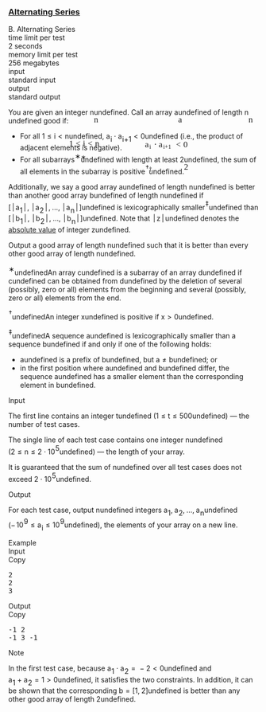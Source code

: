 <h3><a href="https://codeforces.com/contest/2131/problem/B" target="_blank" rel="noopener noreferrer">Alternating Series</a></h3>
<div class="header"><div class="title">B. Alternating Series</div><div class="time-limit"><div class="property-title">time limit per test</div>2 seconds</div><div class="memory-limit"><div class="property-title">memory limit per test</div>256 megabytes</div><div class="input-file input-standard"><div class="property-title">input</div>standard input</div><div class="output-file output-standard"><div class="property-title">output</div>standard output</div></div><div><p>  </p><p>You are given an integer <span class="MathJax_Preview" style="color: inherit;"><span class="MJXp-math" id="MJXp-Span-1"><span class="MJXp-mi MJXp-italic" id="MJXp-Span-2">n</span></span></span><span class="MathJax MathJax_Processed" id="MathJax-Element-1-Frame" tabindex="0" style=""><nobr><span class="math" id="MathJax-Span-1"><span style="display: inline-block; position: relative; width: 0em; height: 0px; font-size: 122%;"><span style="position: absolute;"><span class="mrow" id="MathJax-Span-2"><span class="mi" id="MathJax-Span-3" style="font-family: MathJax_Math-italic;">n</span></span></span></span></span></nobr></span>undefined. Call an array <span class="MathJax_Preview" style="color: inherit;"><span class="MJXp-math" id="MJXp-Span-3"><span class="MJXp-mi MJXp-italic" id="MJXp-Span-4">a</span></span></span><span class="MathJax MathJax_Processed" id="MathJax-Element-2-Frame" tabindex="0" style=""><nobr><span class="math" id="MathJax-Span-4"><span style="display: inline-block; position: relative; width: 0em; height: 0px; font-size: 122%;"><span style="position: absolute;"><span class="mrow" id="MathJax-Span-5"><span class="mi" id="MathJax-Span-6" style="font-family: MathJax_Math-italic;">a</span></span></span></span></span></nobr></span>undefined of length <span class="MathJax_Preview" style="color: inherit;"><span class="MJXp-math" id="MJXp-Span-5"><span class="MJXp-mi MJXp-italic" id="MJXp-Span-6">n</span></span></span><span class="MathJax MathJax_Processed" id="MathJax-Element-3-Frame" tabindex="0" style=""><nobr><span class="math" id="MathJax-Span-7"><span style="display: inline-block; position: relative; width: 0em; height: 0px; font-size: 122%;"><span style="position: absolute;"><span class="mrow" id="MathJax-Span-8"><span class="mi" id="MathJax-Span-9" style="font-family: MathJax_Math-italic;">n</span></span></span></span></span></nobr></span>undefined <span class="tex-font-style-bf">good</span> if:</p><ul> <li> For all <span class="MathJax_Preview" style="color: inherit;"><span class="MJXp-math" id="MJXp-Span-7"><span class="MJXp-mn" id="MJXp-Span-8">1</span><span class="MJXp-mo" id="MJXp-Span-9" style="margin-left: 0.333em; margin-right: 0.333em;">≤</span><span class="MJXp-mi MJXp-italic" id="MJXp-Span-10">i</span><span class="MJXp-mo" id="MJXp-Span-11" style="margin-left: 0.333em; margin-right: 0.333em;">&lt;</span><span class="MJXp-mi MJXp-italic" id="MJXp-Span-12">n</span></span></span><span class="MathJax MathJax_Processed" id="MathJax-Element-4-Frame" tabindex="0" style=""><nobr><span class="math" id="MathJax-Span-10"><span style="display: inline-block; position: relative; width: 0em; height: 0px; font-size: 122%;"><span style="position: absolute;"><span class="mrow" id="MathJax-Span-11"><span class="mn" id="MathJax-Span-12" style="font-family: MathJax_Main;">1</span><span class="mo" id="MathJax-Span-13" style="font-family: MathJax_Main; padding-left: 0.296em;">≤</span><span class="mi" id="MathJax-Span-14" style="font-family: MathJax_Math-italic; padding-left: 0.296em;">i</span><span class="mo" id="MathJax-Span-15" style="font-family: MathJax_Main; padding-left: 0.296em;">&lt;</span><span class="mi" id="MathJax-Span-16" style="font-family: MathJax_Math-italic; padding-left: 0.296em;">n</span></span></span></span></span></nobr></span>undefined, <span class="MathJax_Preview" style="color: inherit;"><span class="MJXp-math" id="MJXp-Span-13"><span class="MJXp-msubsup" id="MJXp-Span-14"><span class="MJXp-mi MJXp-italic" id="MJXp-Span-15" style="margin-right: 0.05em;">a</span><span class="MJXp-mi MJXp-italic MJXp-script" id="MJXp-Span-16" style="vertical-align: -0.4em;">i</span></span><span class="MJXp-mo" id="MJXp-Span-17" style="margin-left: 0.267em; margin-right: 0.267em;">⋅</span><span class="MJXp-msubsup" id="MJXp-Span-18"><span class="MJXp-mi MJXp-italic" id="MJXp-Span-19" style="margin-right: 0.05em;">a</span><span class="MJXp-mrow MJXp-script" id="MJXp-Span-20" style="vertical-align: -0.4em;"><span class="MJXp-mi MJXp-italic" id="MJXp-Span-21">i</span><span class="MJXp-mo" id="MJXp-Span-22">+</span><span class="MJXp-mn" id="MJXp-Span-23">1</span></span></span><span class="MJXp-mo" id="MJXp-Span-24" style="margin-left: 0.333em; margin-right: 0.333em;">&lt;</span><span class="MJXp-mn" id="MJXp-Span-25">0</span></span></span><span class="MathJax MathJax_Processed" id="MathJax-Element-5-Frame" tabindex="0" style=""><nobr><span class="math" id="MathJax-Span-17"><span style="display: inline-block; position: relative; width: 0em; height: 0px; font-size: 122%;"><span style="position: absolute;"><span class="mrow" id="MathJax-Span-18"><span class="msubsup" id="MathJax-Span-19"><span style="display: inline-block; position: relative; width: 0.823em; height: 0px;"><span style="position: absolute; clip: rect(3.34em, 1000.53em, 4.16em, -999.997em); top: -3.978em; left: 0em;"><span class="mi" id="MathJax-Span-20" style="font-family: MathJax_Math-italic;">a</span><span style="display: inline-block; width: 0px; height: 3.984em;"></span></span><span style="position: absolute; top: -3.803em; left: 0.53em;"><span class="mi" id="MathJax-Span-21" style="font-size: 70.7%; font-family: MathJax_Math-italic;">i</span><span style="display: inline-block; width: 0px; height: 3.984em;"></span></span></span></span><span class="mo" id="MathJax-Span-22" style="font-family: MathJax_Main; padding-left: 0.237em;">⋅</span><span class="msubsup" id="MathJax-Span-23" style="padding-left: 0.237em;"><span style="display: inline-block; position: relative; width: 1.759em; height: 0px;"><span style="position: absolute; clip: rect(3.34em, 1000.53em, 4.16em, -999.997em); top: -3.978em; left: 0em;"><span class="mi" id="MathJax-Span-24" style="font-family: MathJax_Math-italic;">a</span><span style="display: inline-block; width: 0px; height: 3.984em;"></span></span><span style="position: absolute; top: -3.803em; left: 0.53em;"><span class="texatom" id="MathJax-Span-25"><span class="mrow" id="MathJax-Span-26"><span class="mi" id="MathJax-Span-27" style="font-size: 70.7%; font-family: MathJax_Math-italic;">i</span><span class="mo" id="MathJax-Span-28" style="font-size: 70.7%; font-family: MathJax_Main;">+</span><span class="mn" id="MathJax-Span-29" style="font-size: 70.7%; font-family: MathJax_Main;">1</span></span></span><span style="display: inline-block; width: 0px; height: 3.984em;"></span></span></span></span><span class="mo" id="MathJax-Span-30" style="font-family: MathJax_Main; padding-left: 0.296em;">&lt;</span><span class="mn" id="MathJax-Span-31" style="font-family: MathJax_Main; padding-left: 0.296em;">0</span></span></span></span></span></nobr></span>undefined (i.e., the product of adjacent elements is negative). </li><li> For all subarrays<span class="MathJax_Preview" style="color: inherit;"><span class="MJXp-math" id="MJXp-Span-26"><span class="MJXp-msubsup" id="MJXp-Span-27"><span class="MJXp-mi" id="MJXp-Span-28" style="margin-right: 0.05em;"></span><span class="MJXp-mrow MJXp-script" id="MJXp-Span-29" style="vertical-align: 0.5em;"><span class="MJXp-mtext" id="MJXp-Span-30">∗</span></span></span></span></span><span class="MathJax MathJax_Processed" id="MathJax-Element-6-Frame" tabindex="0" style=""><nobr><span class="math" id="MathJax-Span-32"><span style="display: inline-block; position: relative; width: 0em; height: 0px; font-size: 122%;"><span style="position: absolute;"><span class="mrow" id="MathJax-Span-33"><span class="msubsup" id="MathJax-Span-34"><span style="display: inline-block; position: relative; width: 0.413em; height: 0px;"><span style="position: absolute; clip: rect(3.809em, 1000em, 4.16em, -999.997em); top: -3.978em; left: 0em;"><span class="mi" id="MathJax-Span-35"></span><span style="display: inline-block; width: 0px; height: 3.984em;"></span></span><span style="position: absolute; top: -4.33em; left: 0em;"><span class="texatom" id="MathJax-Span-36"><span class="mrow" id="MathJax-Span-37"><span class="mtext" id="MathJax-Span-38" style="font-size: 70.7%; font-family: MathJax_Main;">∗</span></span></span><span style="display: inline-block; width: 0px; height: 3.984em;"></span></span></span></span></span></span></span></span></nobr></span>undefined with length at least <span class="MathJax_Preview" style="color: inherit;"><span class="MJXp-math" id="MJXp-Span-31"><span class="MJXp-mn" id="MJXp-Span-32">2</span></span></span><span class="MathJax MathJax_Processed" id="MathJax-Element-7-Frame" tabindex="0" style=""><nobr><span class="math" id="MathJax-Span-39"><span style="display: inline-block; position: relative; width: 0em; height: 0px; font-size: 122%;"><span style="position: absolute;"><span class="mrow" id="MathJax-Span-40"><span class="mn" id="MathJax-Span-41" style="font-family: MathJax_Main;">2</span></span></span></span></span></nobr></span>undefined, the sum of all elements in the subarray is positive<span class="MathJax_Preview" style="color: inherit;"><span class="MJXp-math" id="MJXp-Span-33"><span class="MJXp-msubsup" id="MJXp-Span-34"><span class="MJXp-mi" id="MJXp-Span-35" style="margin-right: 0.05em;"></span><span class="MJXp-mrow MJXp-script" id="MJXp-Span-36" style="vertical-align: 0.5em;"><span class="MJXp-mtext" id="MJXp-Span-37">†</span></span></span></span></span><span class="MathJax MathJax_Processed" id="MathJax-Element-8-Frame" tabindex="0" style=""><nobr><span class="math" id="MathJax-Span-42"><span style="display: inline-block; position: relative; width: 0em; height: 0px; font-size: 122%;"><span style="position: absolute;"><span class="mrow" id="MathJax-Span-43"><span class="msubsup" id="MathJax-Span-44"><span style="display: inline-block; position: relative; width: 0.413em; height: 0px;"><span style="position: absolute; clip: rect(3.809em, 1000em, 4.16em, -999.997em); top: -3.978em; left: 0em;"><span class="mi" id="MathJax-Span-45"></span><span style="display: inline-block; width: 0px; height: 3.984em;"></span></span><span style="position: absolute; top: -4.33em; left: 0em;"><span class="texatom" id="MathJax-Span-46"><span class="mrow" id="MathJax-Span-47"><span class="mtext" id="MathJax-Span-48" style="font-size: 70.7%; font-family: MathJax_Main;">†</span></span></span><span style="display: inline-block; width: 0px; height: 3.984em;"></span></span></span></span></span></span></span></span></nobr></span>undefined. </li></ul><p>Additionally, we say a good array <span class="MathJax_Preview" style="color: inherit;"><span class="MJXp-math" id="MJXp-Span-38"><span class="MJXp-mi MJXp-italic" id="MJXp-Span-39">a</span></span></span><span class="MathJax MathJax_Processing" id="MathJax-Element-9-Frame" tabindex="0"></span>undefined of length <span class="MathJax_Preview" style="color: inherit;"><span class="MJXp-math" id="MJXp-Span-40"><span class="MJXp-mi MJXp-italic" id="MJXp-Span-41">n</span></span></span><span class="MathJax MathJax_Processing" id="MathJax-Element-10-Frame" tabindex="0"></span>undefined is <span class="tex-font-style-bf">better</span> than another good array <span class="MathJax_Preview" style="color: inherit;"><span class="MJXp-math" id="MJXp-Span-42"><span class="MJXp-mi MJXp-italic" id="MJXp-Span-43">b</span></span></span><span class="MathJax MathJax_Processing" id="MathJax-Element-11-Frame" tabindex="0"></span>undefined of length <span class="MathJax_Preview" style="color: inherit;"><span class="MJXp-math" id="MJXp-Span-44"><span class="MJXp-mi MJXp-italic" id="MJXp-Span-45">n</span></span></span><span class="MathJax MathJax_Processing" id="MathJax-Element-12-Frame" tabindex="0"></span>undefined if <span class="MathJax_Preview" style="color: inherit;"><span class="MJXp-math" id="MJXp-Span-46"><span class="MJXp-mo" id="MJXp-Span-47" style="margin-left: 0em; margin-right: 0em;">[</span><span class="MJXp-mrow" id="MJXp-Span-48"><span class="MJXp-mo" id="MJXp-Span-49" style="margin-left: 0.167em; margin-right: 0.167em;">|</span></span><span class="MJXp-msubsup" id="MJXp-Span-50"><span class="MJXp-mi MJXp-italic" id="MJXp-Span-51" style="margin-right: 0.05em;">a</span><span class="MJXp-mn MJXp-script" id="MJXp-Span-52" style="vertical-align: -0.4em;">1</span></span><span class="MJXp-mrow" id="MJXp-Span-53"><span class="MJXp-mo" id="MJXp-Span-54" style="margin-left: 0.167em; margin-right: 0.167em;">|</span></span><span class="MJXp-mo" id="MJXp-Span-55" style="margin-left: 0em; margin-right: 0.222em;">,</span><span class="MJXp-mrow" id="MJXp-Span-56"><span class="MJXp-mo" id="MJXp-Span-57" style="margin-left: 0.167em; margin-right: 0.167em;">|</span></span><span class="MJXp-msubsup" id="MJXp-Span-58"><span class="MJXp-mi MJXp-italic" id="MJXp-Span-59" style="margin-right: 0.05em;">a</span><span class="MJXp-mn MJXp-script" id="MJXp-Span-60" style="vertical-align: -0.4em;">2</span></span><span class="MJXp-mrow" id="MJXp-Span-61"><span class="MJXp-mo" id="MJXp-Span-62" style="margin-left: 0.167em; margin-right: 0.167em;">|</span></span><span class="MJXp-mo" id="MJXp-Span-63" style="margin-left: 0em; margin-right: 0.222em;">,</span><span class="MJXp-mo" id="MJXp-Span-64" style="margin-left: 0em; margin-right: 0em;">…</span><span class="MJXp-mo" id="MJXp-Span-65" style="margin-left: 0em; margin-right: 0.222em;">,</span><span class="MJXp-mrow" id="MJXp-Span-66"><span class="MJXp-mo" id="MJXp-Span-67" style="margin-left: 0.167em; margin-right: 0.167em;">|</span></span><span class="MJXp-msubsup" id="MJXp-Span-68"><span class="MJXp-mi MJXp-italic" id="MJXp-Span-69" style="margin-right: 0.05em;">a</span><span class="MJXp-mi MJXp-italic MJXp-script" id="MJXp-Span-70" style="vertical-align: -0.4em;">n</span></span><span class="MJXp-mrow" id="MJXp-Span-71"><span class="MJXp-mo" id="MJXp-Span-72" style="margin-left: 0.167em; margin-right: 0.167em;">|</span></span><span class="MJXp-mo" id="MJXp-Span-73" style="margin-left: 0em; margin-right: 0em;">]</span></span></span><span class="MathJax MathJax_Processing" id="MathJax-Element-13-Frame" tabindex="0"></span>undefined is lexicographically smaller<span class="MathJax_Preview" style="color: inherit;"><span class="MJXp-math" id="MJXp-Span-74"><span class="MJXp-msubsup" id="MJXp-Span-75"><span class="MJXp-mi" id="MJXp-Span-76" style="margin-right: 0.05em;"></span><span class="MJXp-mrow MJXp-script" id="MJXp-Span-77" style="vertical-align: 0.5em;"><span class="MJXp-mtext" id="MJXp-Span-78">‡</span></span></span></span></span><span class="MathJax MathJax_Processing" id="MathJax-Element-14-Frame" tabindex="0"></span>undefined than <span class="MathJax_Preview" style="color: inherit;"><span class="MJXp-math" id="MJXp-Span-79"><span class="MJXp-mo" id="MJXp-Span-80" style="margin-left: 0em; margin-right: 0em;">[</span><span class="MJXp-mrow" id="MJXp-Span-81"><span class="MJXp-mo" id="MJXp-Span-82" style="margin-left: 0.167em; margin-right: 0.167em;">|</span></span><span class="MJXp-msubsup" id="MJXp-Span-83"><span class="MJXp-mi MJXp-italic" id="MJXp-Span-84" style="margin-right: 0.05em;">b</span><span class="MJXp-mn MJXp-script" id="MJXp-Span-85" style="vertical-align: -0.4em;">1</span></span><span class="MJXp-mrow" id="MJXp-Span-86"><span class="MJXp-mo" id="MJXp-Span-87" style="margin-left: 0.167em; margin-right: 0.167em;">|</span></span><span class="MJXp-mo" id="MJXp-Span-88" style="margin-left: 0em; margin-right: 0.222em;">,</span><span class="MJXp-mrow" id="MJXp-Span-89"><span class="MJXp-mo" id="MJXp-Span-90" style="margin-left: 0.167em; margin-right: 0.167em;">|</span></span><span class="MJXp-msubsup" id="MJXp-Span-91"><span class="MJXp-mi MJXp-italic" id="MJXp-Span-92" style="margin-right: 0.05em;">b</span><span class="MJXp-mn MJXp-script" id="MJXp-Span-93" style="vertical-align: -0.4em;">2</span></span><span class="MJXp-mrow" id="MJXp-Span-94"><span class="MJXp-mo" id="MJXp-Span-95" style="margin-left: 0.167em; margin-right: 0.167em;">|</span></span><span class="MJXp-mo" id="MJXp-Span-96" style="margin-left: 0em; margin-right: 0.222em;">,</span><span class="MJXp-mo" id="MJXp-Span-97" style="margin-left: 0em; margin-right: 0em;">…</span><span class="MJXp-mo" id="MJXp-Span-98" style="margin-left: 0em; margin-right: 0.222em;">,</span><span class="MJXp-mrow" id="MJXp-Span-99"><span class="MJXp-mo" id="MJXp-Span-100" style="margin-left: 0.167em; margin-right: 0.167em;">|</span></span><span class="MJXp-msubsup" id="MJXp-Span-101"><span class="MJXp-mi MJXp-italic" id="MJXp-Span-102" style="margin-right: 0.05em;">b</span><span class="MJXp-mi MJXp-italic MJXp-script" id="MJXp-Span-103" style="vertical-align: -0.4em;">n</span></span><span class="MJXp-mrow" id="MJXp-Span-104"><span class="MJXp-mo" id="MJXp-Span-105" style="margin-left: 0.167em; margin-right: 0.167em;">|</span></span><span class="MJXp-mo" id="MJXp-Span-106" style="margin-left: 0em; margin-right: 0em;">]</span></span></span><span class="MathJax MathJax_Processing" id="MathJax-Element-15-Frame" tabindex="0"></span>undefined. Note that <span class="MathJax_Preview" style="color: inherit;"><span class="MJXp-math" id="MJXp-Span-107"><span class="MJXp-mrow" id="MJXp-Span-108"><span class="MJXp-mo" id="MJXp-Span-109" style="margin-left: 0.167em; margin-right: 0.167em;">|</span></span><span class="MJXp-mi MJXp-italic" id="MJXp-Span-110">z</span><span class="MJXp-mrow" id="MJXp-Span-111"><span class="MJXp-mo" id="MJXp-Span-112" style="margin-left: 0.167em; margin-right: 0.167em;">|</span></span></span></span><span class="MathJax MathJax_Processing" id="MathJax-Element-16-Frame" tabindex="0"></span>undefined denotes the <a href="https://en.wikipedia.org/wiki/Absolute_value">absolute value</a> of integer <span class="MathJax_Preview" style="color: inherit;"><span class="MJXp-math" id="MJXp-Span-113"><span class="MJXp-mi MJXp-italic" id="MJXp-Span-114">z</span></span></span><span class="MathJax MathJax_Processing" id="MathJax-Element-17-Frame" tabindex="0"></span>undefined.</p><p>Output a good array of length <span class="MathJax_Preview" style="color: inherit;"><span class="MJXp-math" id="MJXp-Span-115"><span class="MJXp-mi MJXp-italic" id="MJXp-Span-116">n</span></span></span><span class="MathJax MathJax_Processing" id="MathJax-Element-18-Frame" tabindex="0"></span>undefined such that it is better than every other good array of length <span class="MathJax_Preview" style="color: inherit;"><span class="MJXp-math" id="MJXp-Span-117"><span class="MJXp-mi MJXp-italic" id="MJXp-Span-118">n</span></span></span><span class="MathJax MathJax_Processing" id="MathJax-Element-19-Frame" tabindex="0"></span>undefined.</p><div class="statement-footnote"><p><span class="MathJax_Preview" style="color: inherit;"><span class="MJXp-math" id="MJXp-Span-119"><span class="MJXp-msubsup" id="MJXp-Span-120"><span class="MJXp-mi" id="MJXp-Span-121" style="margin-right: 0.05em;"></span><span class="MJXp-mrow MJXp-script" id="MJXp-Span-122" style="vertical-align: 0.5em;"><span class="MJXp-mtext" id="MJXp-Span-123">∗</span></span></span></span></span><span class="MathJax MathJax_Processing" id="MathJax-Element-20-Frame" tabindex="0"></span>undefinedAn array <span class="MathJax_Preview" style="color: inherit;"><span class="MJXp-math" id="MJXp-Span-124"><span class="MJXp-mi MJXp-italic" id="MJXp-Span-125">c</span></span></span><span class="MathJax MathJax_Processing" id="MathJax-Element-21-Frame" tabindex="0"></span>undefined is a subarray of an array <span class="MathJax_Preview" style="color: inherit;"><span class="MJXp-math" id="MJXp-Span-126"><span class="MJXp-mi MJXp-italic" id="MJXp-Span-127">d</span></span></span><span class="MathJax MathJax_Processing" id="MathJax-Element-22-Frame" tabindex="0"></span>undefined if <span class="MathJax_Preview" style="color: inherit;"><span class="MJXp-math" id="MJXp-Span-128"><span class="MJXp-mi MJXp-italic" id="MJXp-Span-129">c</span></span></span><span class="MathJax MathJax_Processing" id="MathJax-Element-23-Frame" tabindex="0"></span>undefined can be obtained from <span class="MathJax_Preview" style="color: inherit;"><span class="MJXp-math" id="MJXp-Span-130"><span class="MJXp-mi MJXp-italic" id="MJXp-Span-131">d</span></span></span><span class="MathJax MathJax_Processing" id="MathJax-Element-24-Frame" tabindex="0"></span>undefined by the deletion of several (possibly, zero or all) elements from the beginning and several (possibly, zero or all) elements from the end. </p><p><span class="MathJax_Preview" style="color: inherit;"><span class="MJXp-math" id="MJXp-Span-132"><span class="MJXp-msubsup" id="MJXp-Span-133"><span class="MJXp-mi" id="MJXp-Span-134" style="margin-right: 0.05em;"></span><span class="MJXp-mrow MJXp-script" id="MJXp-Span-135" style="vertical-align: 0.5em;"><span class="MJXp-mtext" id="MJXp-Span-136">†</span></span></span></span></span><span class="MathJax MathJax_Processing" id="MathJax-Element-25-Frame" tabindex="0"></span>undefinedAn integer <span class="MathJax_Preview" style="color: inherit;"><span class="MJXp-math" id="MJXp-Span-137"><span class="MJXp-mi MJXp-italic" id="MJXp-Span-138">x</span></span></span><span class="MathJax MathJax_Processing" id="MathJax-Element-26-Frame" tabindex="0"></span>undefined is positive if <span class="MathJax_Preview" style="color: inherit;"><span class="MJXp-math" id="MJXp-Span-139"><span class="MJXp-mi MJXp-italic" id="MJXp-Span-140">x</span><span class="MJXp-mo" id="MJXp-Span-141" style="margin-left: 0.333em; margin-right: 0.333em;">&gt;</span><span class="MJXp-mn" id="MJXp-Span-142">0</span></span></span><span class="MathJax MathJax_Processing" id="MathJax-Element-27-Frame" tabindex="0"></span>undefined.</p><p><span class="MathJax_Preview" style="color: inherit;"><span class="MJXp-math" id="MJXp-Span-143"><span class="MJXp-msubsup" id="MJXp-Span-144"><span class="MJXp-mi" id="MJXp-Span-145" style="margin-right: 0.05em;"></span><span class="MJXp-mrow MJXp-script" id="MJXp-Span-146" style="vertical-align: 0.5em;"><span class="MJXp-mtext" id="MJXp-Span-147">‡</span></span></span></span></span><span class="MathJax MathJax_Processing" id="MathJax-Element-28-Frame" tabindex="0"></span>undefinedA sequence <span class="MathJax_Preview" style="color: inherit;"><span class="MJXp-math" id="MJXp-Span-148"><span class="MJXp-mi MJXp-italic" id="MJXp-Span-149">a</span></span></span><span class="MathJax MathJax_Processing" id="MathJax-Element-29-Frame" tabindex="0"></span>undefined is lexicographically smaller than a sequence <span class="MathJax_Preview" style="color: inherit;"><span class="MJXp-math" id="MJXp-Span-150"><span class="MJXp-mi MJXp-italic" id="MJXp-Span-151">b</span></span></span><span class="MathJax MathJax_Processing" id="MathJax-Element-30-Frame" tabindex="0"></span>undefined if and only if one of the following holds: </p><ul> <li> <span class="MathJax_Preview" style="color: inherit;"><span class="MJXp-math" id="MJXp-Span-152"><span class="MJXp-mi MJXp-italic" id="MJXp-Span-153">a</span></span></span><span class="MathJax MathJax_Processing" id="MathJax-Element-31-Frame" tabindex="0"></span>undefined is a prefix of <span class="MathJax_Preview" style="color: inherit;"><span class="MJXp-math" id="MJXp-Span-154"><span class="MJXp-mi MJXp-italic" id="MJXp-Span-155">b</span></span></span><span class="MathJax MathJax_Processing" id="MathJax-Element-32-Frame" tabindex="0"></span>undefined, but <span class="MathJax_Preview" style="color: inherit;"><span class="MJXp-math" id="MJXp-Span-156"><span class="MJXp-mi MJXp-italic" id="MJXp-Span-157">a</span><span class="MJXp-mo" id="MJXp-Span-158" style="margin-left: 0.333em; margin-right: 0.333em;">≠</span><span class="MJXp-mi MJXp-italic" id="MJXp-Span-159">b</span></span></span><span class="MathJax MathJax_Processing" id="MathJax-Element-33-Frame" tabindex="0"></span>undefined; or </li><li> in the first position where <span class="MathJax_Preview" style="color: inherit;"><span class="MJXp-math" id="MJXp-Span-160"><span class="MJXp-mi MJXp-italic" id="MJXp-Span-161">a</span></span></span><span class="MathJax MathJax_Processing" id="MathJax-Element-34-Frame" tabindex="0"></span>undefined and <span class="MathJax_Preview" style="color: inherit;"><span class="MJXp-math" id="MJXp-Span-162"><span class="MJXp-mi MJXp-italic" id="MJXp-Span-163">b</span></span></span><span class="MathJax MathJax_Processing" id="MathJax-Element-35-Frame" tabindex="0"></span>undefined differ, the sequence <span class="MathJax_Preview" style="color: inherit;"><span class="MJXp-math" id="MJXp-Span-164"><span class="MJXp-mi MJXp-italic" id="MJXp-Span-165">a</span></span></span><span class="MathJax MathJax_Processing" id="MathJax-Element-36-Frame" tabindex="0"></span>undefined has a smaller element than the corresponding element in <span class="MathJax_Preview" style="color: inherit;"><span class="MJXp-math" id="MJXp-Span-166"><span class="MJXp-mi MJXp-italic" id="MJXp-Span-167">b</span></span></span><span class="MathJax MathJax_Processing" id="MathJax-Element-37-Frame" tabindex="0"></span>undefined. </li></ul> </div></div><div class="input-specification"><div class="section-title">Input</div><p>The first line contains an integer <span class="MathJax_Preview" style="color: inherit;"><span class="MJXp-math" id="MJXp-Span-168"><span class="MJXp-mi MJXp-italic" id="MJXp-Span-169">t</span></span></span><span class="MathJax MathJax_Processing" id="MathJax-Element-38-Frame" tabindex="0"></span>undefined (<span class="MathJax_Preview" style="color: inherit;"><span class="MJXp-math" id="MJXp-Span-170"><span class="MJXp-mn" id="MJXp-Span-171">1</span><span class="MJXp-mo" id="MJXp-Span-172" style="margin-left: 0.333em; margin-right: 0.333em;">≤</span><span class="MJXp-mi MJXp-italic" id="MJXp-Span-173">t</span><span class="MJXp-mo" id="MJXp-Span-174" style="margin-left: 0.333em; margin-right: 0.333em;">≤</span><span class="MJXp-mn" id="MJXp-Span-175">500</span></span></span><span class="MathJax MathJax_Processing" id="MathJax-Element-39-Frame" tabindex="0"></span>undefined) — the number of test cases.</p><p>The single line of each test case contains one integer <span class="MathJax_Preview" style="color: inherit;"><span class="MJXp-math" id="MJXp-Span-176"><span class="MJXp-mi MJXp-italic" id="MJXp-Span-177">n</span></span></span><span class="MathJax MathJax_Processing" id="MathJax-Element-40-Frame" tabindex="0"></span>undefined (<span class="MathJax_Preview" style="color: inherit;"><span class="MJXp-math" id="MJXp-Span-178"><span class="MJXp-mn" id="MJXp-Span-179">2</span><span class="MJXp-mo" id="MJXp-Span-180" style="margin-left: 0.333em; margin-right: 0.333em;">≤</span><span class="MJXp-mi MJXp-italic" id="MJXp-Span-181">n</span><span class="MJXp-mo" id="MJXp-Span-182" style="margin-left: 0.333em; margin-right: 0.333em;">≤</span><span class="MJXp-mn" id="MJXp-Span-183">2</span><span class="MJXp-mo" id="MJXp-Span-184" style="margin-left: 0.267em; margin-right: 0.267em;">⋅</span><span class="MJXp-msubsup" id="MJXp-Span-185"><span class="MJXp-mn" id="MJXp-Span-186" style="margin-right: 0.05em;">10</span><span class="MJXp-mn MJXp-script" id="MJXp-Span-187" style="vertical-align: 0.5em;">5</span></span></span></span><span class="MathJax MathJax_Processing" id="MathJax-Element-41-Frame" tabindex="0"></span>undefined) — the length of your array.</p><p>It is guaranteed that the sum of <span class="MathJax_Preview" style="color: inherit;"><span class="MJXp-math" id="MJXp-Span-188"><span class="MJXp-mi MJXp-italic" id="MJXp-Span-189">n</span></span></span><span class="MathJax MathJax_Processing" id="MathJax-Element-42-Frame" tabindex="0"></span>undefined over all test cases does not exceed <span class="MathJax_Preview" style="color: inherit;"><span class="MJXp-math" id="MJXp-Span-190"><span class="MJXp-mn" id="MJXp-Span-191">2</span><span class="MJXp-mo" id="MJXp-Span-192" style="margin-left: 0.267em; margin-right: 0.267em;">⋅</span><span class="MJXp-msubsup" id="MJXp-Span-193"><span class="MJXp-mn" id="MJXp-Span-194" style="margin-right: 0.05em;">10</span><span class="MJXp-mn MJXp-script" id="MJXp-Span-195" style="vertical-align: 0.5em;">5</span></span></span></span><span class="MathJax MathJax_Processing" id="MathJax-Element-43-Frame" tabindex="0"></span>undefined. </p></div><div class="output-specification"><div class="section-title">Output</div><p>For each test case, output <span class="MathJax_Preview" style="color: inherit;"><span class="MJXp-math" id="MJXp-Span-196"><span class="MJXp-mi MJXp-italic" id="MJXp-Span-197">n</span></span></span><span class="MathJax MathJax_Processing" id="MathJax-Element-44-Frame" tabindex="0"></span>undefined integers <span class="MathJax_Preview" style="color: inherit;"><span class="MJXp-math" id="MJXp-Span-198"><span class="MJXp-msubsup" id="MJXp-Span-199"><span class="MJXp-mi MJXp-italic" id="MJXp-Span-200" style="margin-right: 0.05em;">a</span><span class="MJXp-mn MJXp-script" id="MJXp-Span-201" style="vertical-align: -0.4em;">1</span></span><span class="MJXp-mo" id="MJXp-Span-202" style="margin-left: 0em; margin-right: 0.222em;">,</span><span class="MJXp-msubsup" id="MJXp-Span-203"><span class="MJXp-mi MJXp-italic" id="MJXp-Span-204" style="margin-right: 0.05em;">a</span><span class="MJXp-mn MJXp-script" id="MJXp-Span-205" style="vertical-align: -0.4em;">2</span></span><span class="MJXp-mo" id="MJXp-Span-206" style="margin-left: 0em; margin-right: 0.222em;">,</span><span class="MJXp-mo" id="MJXp-Span-207" style="margin-left: 0em; margin-right: 0em;">…</span><span class="MJXp-mo" id="MJXp-Span-208" style="margin-left: 0em; margin-right: 0.222em;">,</span><span class="MJXp-msubsup" id="MJXp-Span-209"><span class="MJXp-mi MJXp-italic" id="MJXp-Span-210" style="margin-right: 0.05em;">a</span><span class="MJXp-mi MJXp-italic MJXp-script" id="MJXp-Span-211" style="vertical-align: -0.4em;">n</span></span></span></span><span class="MathJax MathJax_Processing" id="MathJax-Element-45-Frame" tabindex="0"></span>undefined (<span class="MathJax_Preview" style="color: inherit;"><span class="MJXp-math" id="MJXp-Span-212"><span class="MJXp-mo" id="MJXp-Span-213" style="margin-left: 0em; margin-right: 0.111em;">−</span><span class="MJXp-msubsup" id="MJXp-Span-214"><span class="MJXp-mn" id="MJXp-Span-215" style="margin-right: 0.05em;">10</span><span class="MJXp-mn MJXp-script" id="MJXp-Span-216" style="vertical-align: 0.5em;">9</span></span><span class="MJXp-mo" id="MJXp-Span-217" style="margin-left: 0.333em; margin-right: 0.333em;">≤</span><span class="MJXp-msubsup" id="MJXp-Span-218"><span class="MJXp-mi MJXp-italic" id="MJXp-Span-219" style="margin-right: 0.05em;">a</span><span class="MJXp-mi MJXp-italic MJXp-script" id="MJXp-Span-220" style="vertical-align: -0.4em;">i</span></span><span class="MJXp-mo" id="MJXp-Span-221" style="margin-left: 0.333em; margin-right: 0.333em;">≤</span><span class="MJXp-msubsup" id="MJXp-Span-222"><span class="MJXp-mn" id="MJXp-Span-223" style="margin-right: 0.05em;">10</span><span class="MJXp-mn MJXp-script" id="MJXp-Span-224" style="vertical-align: 0.5em;">9</span></span></span></span><span class="MathJax MathJax_Processing" id="MathJax-Element-46-Frame" tabindex="0"></span>undefined), the elements of your array on a new line.</p></div><div class="sample-tests"><div class="section-title">Example</div><div class="sample-test"><div class="input"><div class="title">Input<div title="Copy" data-clipboard-target="#id00523215727787168" id="id008898746615870543" class="input-output-copier">Copy</div></div><pre id="id00523215727787168"><div class="test-example-line test-example-line-even test-example-line-0">2</div><div class="test-example-line test-example-line-odd test-example-line-1">2</div><div class="test-example-line test-example-line-even test-example-line-2">3</div></pre></div><div class="output"><div class="title">Output<div title="Copy" data-clipboard-target="#id006340287646455813" id="id006503759510784431" class="input-output-copier">Copy</div></div><pre id="id006340287646455813">-1 2
-1 3 -1
</pre></div></div></div><div class="note"><div class="section-title">Note</div><p>In the first test case, because <span class="MathJax_Preview" style="color: inherit;"><span class="MJXp-math" id="MJXp-Span-225"><span class="MJXp-msubsup" id="MJXp-Span-226"><span class="MJXp-mi MJXp-italic" id="MJXp-Span-227" style="margin-right: 0.05em;">a</span><span class="MJXp-mn MJXp-script" id="MJXp-Span-228" style="vertical-align: -0.4em;">1</span></span><span class="MJXp-mo" id="MJXp-Span-229" style="margin-left: 0.267em; margin-right: 0.267em;">⋅</span><span class="MJXp-msubsup" id="MJXp-Span-230"><span class="MJXp-mi MJXp-italic" id="MJXp-Span-231" style="margin-right: 0.05em;">a</span><span class="MJXp-mn MJXp-script" id="MJXp-Span-232" style="vertical-align: -0.4em;">2</span></span><span class="MJXp-mo" id="MJXp-Span-233" style="margin-left: 0.333em; margin-right: 0.333em;">=</span><span class="MJXp-mo" id="MJXp-Span-234" style="margin-left: 0.267em; margin-right: 0.267em;">−</span><span class="MJXp-mn" id="MJXp-Span-235">2</span><span class="MJXp-mo" id="MJXp-Span-236" style="margin-left: 0.333em; margin-right: 0.333em;">&lt;</span><span class="MJXp-mn" id="MJXp-Span-237">0</span></span></span><span class="MathJax MathJax_Processing" id="MathJax-Element-47-Frame" tabindex="0"></span>undefined and <span class="MathJax_Preview" style="color: inherit;"><span class="MJXp-math" id="MJXp-Span-238"><span class="MJXp-msubsup" id="MJXp-Span-239"><span class="MJXp-mi MJXp-italic" id="MJXp-Span-240" style="margin-right: 0.05em;">a</span><span class="MJXp-mn MJXp-script" id="MJXp-Span-241" style="vertical-align: -0.4em;">1</span></span><span class="MJXp-mo" id="MJXp-Span-242" style="margin-left: 0.267em; margin-right: 0.267em;">+</span><span class="MJXp-msubsup" id="MJXp-Span-243"><span class="MJXp-mi MJXp-italic" id="MJXp-Span-244" style="margin-right: 0.05em;">a</span><span class="MJXp-mn MJXp-script" id="MJXp-Span-245" style="vertical-align: -0.4em;">2</span></span><span class="MJXp-mo" id="MJXp-Span-246" style="margin-left: 0.333em; margin-right: 0.333em;">=</span><span class="MJXp-mn" id="MJXp-Span-247">1</span><span class="MJXp-mo" id="MJXp-Span-248" style="margin-left: 0.333em; margin-right: 0.333em;">&gt;</span><span class="MJXp-mn" id="MJXp-Span-249">0</span></span></span><span class="MathJax MathJax_Processing" id="MathJax-Element-48-Frame" tabindex="0"></span>undefined, it satisfies the two constraints. In addition, it can be shown that the corresponding <span class="MathJax_Preview" style="color: inherit;"><span class="MJXp-math" id="MJXp-Span-250"><span class="MJXp-mi MJXp-italic" id="MJXp-Span-251">b</span><span class="MJXp-mo" id="MJXp-Span-252" style="margin-left: 0.333em; margin-right: 0.333em;">=</span><span class="MJXp-mo" id="MJXp-Span-253" style="margin-left: 0em; margin-right: 0em;">[</span><span class="MJXp-mn" id="MJXp-Span-254">1</span><span class="MJXp-mo" id="MJXp-Span-255" style="margin-left: 0em; margin-right: 0.222em;">,</span><span class="MJXp-mn" id="MJXp-Span-256">2</span><span class="MJXp-mo" id="MJXp-Span-257" style="margin-left: 0em; margin-right: 0em;">]</span></span></span><span class="MathJax MathJax_Processing" id="MathJax-Element-49-Frame" tabindex="0"></span>undefined is <span class="tex-font-style-bf">better</span> than any other <span class="tex-font-style-bf">good</span> array of length <span class="MathJax_Preview" style="color: inherit;"><span class="MJXp-math" id="MJXp-Span-258"><span class="MJXp-mn" id="MJXp-Span-259">2</span></span></span><span class="MathJax MathJax_Processing" id="MathJax-Element-50-Frame" tabindex="0"></span>undefined.</p></div>